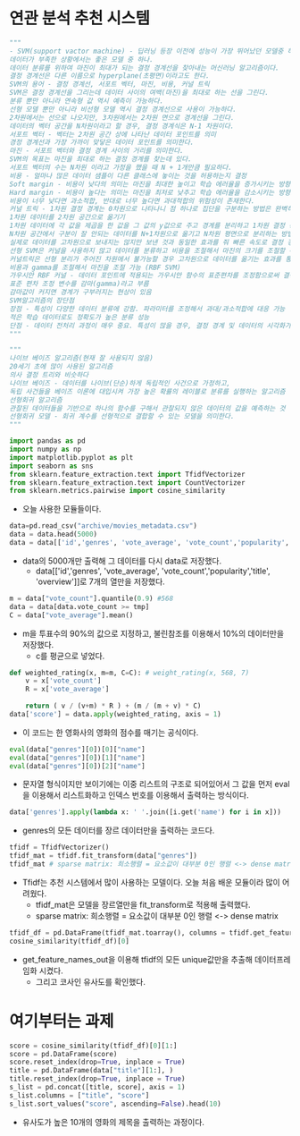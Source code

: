 # 연관 분석 추천 시스템

```python
"""
- SVM(support vactor machine) - 딥러닝 등장 이전에 성능이 가장 뛰어났던 모델중 하나이다.
데이터가 부족한 상황에서는 좋은 모델 중 하나.
데이터 분류를 위하여 마진이 최대가 되는 결정 경계선을 찾아내는 머신러닝 알고리즘이다.
결정 경계선은 다른 이름으로 hyperplane(초평면)이라고도 한다.
SVM의 용어 - 결정 경계선, 서포트 벡터, 마진, 비용, 커널 트릭
SVM은 결정 경계선을 그리는데 데이터 사이의 여백(마진)을 최대로 하는 선을 그린다.
분류 뿐만 아니라 연속형 값 역시 예측이 가능하다.
선형 모델 뿐만 아니라 비선형 모델 역시 결정 경계선으로 사용이 가능하다.
2차원에서는 선으로 나오지만, 3차원에서는 2차원 면으로 경계선을 그린다.
데이터의 벡터 공간을 N차원이라고 할 경우, 결정 경계식은 N-1 차원이다.
서포트 벡터 - 벡터는 2차원 공간 상에 나타난 데이터 포인트를 의미
경정 경계선과 가장 가까이 맞닿은 데이터 포인트를 의미한다.
마진 - 서포트 벡터와 결정 경계 사이의 거리를 의미한다.
SVM의 목표는 마진을 최대로 하는 결정 경계를 찾는데 있다.
서포트 벡터의 수는 N차원 이라고 가정을 했을 때 N + 1개만큼 필요하다.
비용 - 얼마나 많은 데이터 샘플이 다른 클래스에 놓이는 것을 허용하는지 결정
Soft margin - 비용이 낮다의 의미는 마진을 최대한 높이고 학습 에러율을 증가시키는 방향으로 결정 경계선을 만든다.
Hard margin - 비용이 높다는 의미는 마진을 최저로 낮추고 학습 에러율을 감소시키는 방향으로 결정 경계선을 만든다.
비용이 너무 낮다면 과소적합, 반대로 너무 높다면 과대적합의 위험성이 존재한다.
커널 트릭 - 1차원 결정 경계는 0차원으로 나타나니 점 하나로 집단을 구분하는 방법은 완벽히 존재하지 않는다.
1차원 데이터를 2차원 공간으로 옮기기
1차원 데이터에 각 값을 제곱을 한 값을 그 값의 y값으로 주고 경계를 분리하고 1차원 결정 경계선응로 분리한다.
N차원 공간에서 구분이 잘 안되는 데이터를 N+1차원으로 옮기고 N차원 평면으로 분리하는 방법이다.
실제로 데이터를 고차원으로 보내지는 않지만 보낸 것과 동일한 효과를 줘 빠른 속도로 결정 경계선을 찾는다.
선형 SVM은 커널을 사용하지 않고 데이터를 분류하고 비용을 조절해서 마진의 크기를 조절할 수 있다.
커널트릭은 선형 분리가 주어진 차원에서 불가능할 경우 고차원으로 데이터를 옮기는 효과를 통해 결정경계를 찾는다.
비용과 gamma를 조절해서 마진을 조절 가능 (RBF SVM)
가우시안 RBF 커널 - 데이터 포인트에 적용되는 가우시안 함수의 표준편차를 조정함으로써 결정 경계선의 곡률 조정
표준 편차 조정 변수를 감마(gamma)라고 부름
감마값이 커지면 경계가 구부러지는 현상이 있음
SVM알고리즘의 장단점
장점 - 특성이 다양한 데이터 분류에 강함. 파라미터를 조정해서 과대/과소적합에 대응 가능
적은 학습 데이터로도 정확도가 높은 분류 성능
단점 - 데이터 전처리 과정이 매우 중요. 특성이 많을 경우, 결정 경계 및 데이터의 시각화가 어려움
"""
```
```python
"""
나이브 베이즈 알고리즘(현재 잘 사용되지 않음)
20세기 초에 많이 사용된 알고리즘
의사 결정 트리와 비슷하다
나이브 베이즈 - 데이터를 나이브(단순)하게 독립적인 사건으로 가정하고,
독립 사건들을 베이즈 이론에 대입시켜 가장 높은 확률의 레이블로 분류를 실행하는 알고리즘
선형회귀 알고리즘
관찰된 데이터들을 기반으로 하나의 함수를 구해서 관찰되지 않은 데이터의 값을 예측하는 것
선형회귀 모델 - 회귀 계수를 선형적으로 결합할 수 있는 모델을 의미한다.
"""
```
```python
import pandas as pd
import numpy as np
import matplotlib.pyplot as plt
import seaborn as sns
from sklearn.feature_extraction.text import TfidfVectorizer
from sklearn.feature_extraction.text import CountVectorizer
from sklearn.metrics.pairwise import cosine_similarity
```
- 오늘 사용한 모듈들이다.

```python
data=pd.read_csv("archive/movies_metadata.csv")
data = data.head(5000)
data = data[['id','genres', 'vote_average', 'vote_count','popularity','title', 'overview']]
```
- data의 5000개만 출력해 그 데이터를 다시 data로 저장했다.
    - data[['id','genres', 'vote_average', 'vote_count','popularity','title', 'overview']]로 7개의 열만을 저장했다.
```python
m = data["vote_count"].quantile(0.9) #568
data = data[data.vote_count >= tmp]
C = data["vote_average"].mean()
```
- m을 투표수의 90%의 값으로 지정하고, 불린참조를 이용해서 10%의 데이터만을 저장했다.
    - c를 평균으로 넣었다. 
```python
def weighted_rating(x, m=m, C=C): # weight_rating(x, 568, 7)
    v = x['vote_count']
    R = x['vote_average']
    
    return ( v / (v+m) * R ) + (m / (m + v) * C)
data['score'] = data.apply(weighted_rating, axis = 1)
```
- 이 코드는 한 영화사의 영화의 점수를 매기는 공식이다.

```python
eval(data["genres"][0])[0]["name"]
eval(data["genres"][0])[1]["name"]
eval(data["genres"][0])[2]["name"]
```
- 문자열 형식이지만 보이기에는 이중 리스트의 구조로 되어있어서 그 값을 먼저 eval을 이용해서 리스트화하고 인덱스 번호를 이용해서 출력하는 방식이다.

```python
data['genres'].apply(lambda x: ' '.join([i.get('name') for i in x]))
```
- genres의 모든 데이터를 장르 데이터만을 출력하는 코드다.

```python
tfidf = TfidfVectorizer()
tfidf_mat = tfidf.fit_transform(data["genres"])
tfidf_mat # sparse matrix: 희소행렬 = 요소값이 대부분 0인 행렬 <-> dense matrix
```
- Tfidf는 추천 시스템에서 많이 사용하는 모델이다. 오늘 처음 배운 모듈이라 많이 어려웠다.
    - tfidf_mat은 모델을 장르열만을 fit_transform로 적용해 출력했다.
    - sparse matrix: 희소행렬 = 요소값이 대부분 0인 행렬 <-> dense matrix
```python
tfidf_df = pd.DataFrame(tfidf_mat.toarray(), columns = tfidf.get_feature_names_out())
cosine_similarity(tfidf_df)[0] 
```
- get_feature_names_out을 이용해 tfidf의 모든 unique값만을 추출해 데이터프레임화 시켰다.
    - 그리고 코사인 유사도를 확인했다.
# 여기부터는 과제
```python
score = cosine_similarity(tfidf_df)[0][1:]
score = pd.DataFrame(score)
score.reset_index(drop=True, inplace = True)
title = pd.DataFrame(data["title"][1:], )
title.reset_index(drop=True, inplace = True)
s_list = pd.concat([title, score], axis = 1)
s_list.columns = ["title", "score"]
s_list.sort_values("score", ascending=False).head(10)
```
- 유사도가 높은 10개의 영화의 제목을 출력하는 과정이다.
